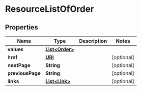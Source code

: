 

# ResourceListOfOrder

## Properties

Name | Type | Description | Notes
------------ | ------------- | ------------- | -------------
**values** | [**List&lt;Order&gt;**](Order.md) |  | 
**href** | [**URI**](URI.md) |  |  [optional]
**nextPage** | **String** |  |  [optional]
**previousPage** | **String** |  |  [optional]
**links** | [**List&lt;Link&gt;**](Link.md) |  |  [optional]



